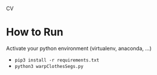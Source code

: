 CV

# How to Run
Activate your python environment (virtualenv, anaconda, ...)
* `pip3 install -r requirements.txt`
* `python3 warpClothesSegs.py`
